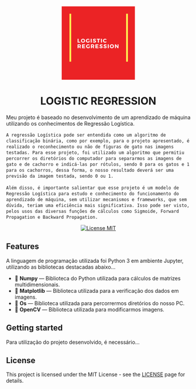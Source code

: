 <h1 align="center">
<br>
  <img src=https://github.com/ViniciusRubens/Logistic-Regression/blob/main/Images/LOGISTIC%20REGRESSION%20Logotipo.png alt="LOGISTIC REGRESSION" width="200">
<br>
<br>
LOGISTIC REGRESSION
</h1>

<p align="justify">
    Meu projeto é baseado no desenvolvimento de um aprendizado de máquina utilizando os conhecimentos de Regressão Logística. 

    A regressão Logística pode ser entendida como um algoritmo de classificação binária, como por exemplo, para o projeto apresentado, é realizado o reconhecimento ou não de figuras de gato nas imagens testadas. Para esse projeto, foi utilizado um algoritmo que permitiu percorrer os diretórios do computador para separarmos as imagens de gato e de cachorro e indicá-las por rótulos, sendo 0 para os gatos e 1 para os cachorros, dessa forma, o nosso resultado deverá ser uma previsão da imagem testada, sendo 0 ou 1. 

    Além disso, é importante salientar que esse projeto é um modelo de Regressão Logística para estudo e conhecimento do funcionamento do aprendizado de máquina, sem utilizar mecanismos e frameworks, que sem dúvida, teriam uma eficiência mais significativa. Isso pode ser visto, pelos usos das diversas funções de cálculos como Sigmoide, Forward Propagation e Backward Propagation.

</p>

<p align="center">
  <a href="https://opensource.org/licenses/MIT">
    <img src="https://img.shields.io/badge/License-MIT-blue.svg" alt="License MIT">
  </a>
</p>

## Features
[//]: # (Add the features of your project here:)
A linguagem de programação utilizada foi Python 3 em ambiente Jupyter, utilizando as bibliotecas destacadas abaixo...

- 📁 **Numpy** — Biblioteca do Python utilizada para cálculos de matrizes multidimensionais.
- 📁 **Matplotlib** — Biblioteca utilizada para a verificação dos dados em imagens.
- 📁 **Os** — Biblioteca utilizada para percorrermos diretórios do nosso PC.
- 📁 **OpenCV** — Biblioteca utilizada para modificarmos imagens.

## Getting started

Para utilização do projeto desenvolvido, é necessário...


## License

This project is licensed under the MIT License - see the [LICENSE](https://opensource.org/licenses/MIT) page for details.